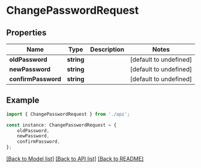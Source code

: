 # ChangePasswordRequest


## Properties

Name | Type | Description | Notes
------------ | ------------- | ------------- | -------------
**oldPassword** | **string** |  | [default to undefined]
**newPassword** | **string** |  | [default to undefined]
**confirmPassword** | **string** |  | [default to undefined]

## Example

```typescript
import { ChangePasswordRequest } from './api';

const instance: ChangePasswordRequest = {
    oldPassword,
    newPassword,
    confirmPassword,
};
```

[[Back to Model list]](../README.md#documentation-for-models) [[Back to API list]](../README.md#documentation-for-api-endpoints) [[Back to README]](../README.md)
